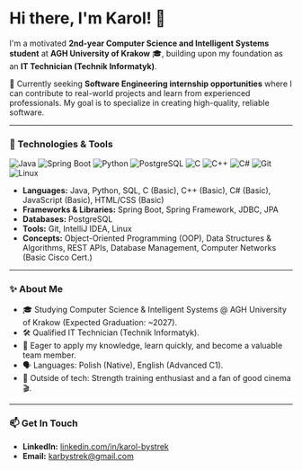 # Hi there, I'm Karol! 👋

I'm a motivated **2nd-year Computer Science and Intelligent Systems student** at **AGH University of Krakow** 🎓, building upon my foundation as an **IT Technician (Technik Informatyk)**.

🌱 Currently seeking **Software Engineering internship opportunities** where I can contribute to real-world projects and learn from experienced professionals. My goal is to specialize in creating high-quality, reliable software.

---

### 🔧 Technologies & Tools

<p align="left">
  <img src="https://img.shields.io/badge/Java-ED8B00?style=for-the-badge&logo=openjdk&logoColor=white" alt="Java"/>
  <img src="https://img.shields.io/badge/Spring_Boot-6DB33F?style=for-the-badge&logo=spring-boot&logoColor=white" alt="Spring Boot"/>
  <img src="https://img.shields.io/badge/Python-3776AB?style=for-the-badge&logo=python&logoColor=white" alt="Python"/>
  <img src="https://img.shields.io/badge/PostgreSQL-4169E1?style=for-the-badge&logo=postgresql&logoColor=white" alt="PostgreSQL"/>
  <img src="https://img.shields.io/badge/C-A8B9CC?style=for-the-badge&logo=c&logoColor=000" alt="C"/>
  <img src="https://img.shields.io/badge/C%2B%2B-00599C?style=for-the-badge&logo=cplusplus&logoColor=white" alt="C++"/>
  <img src="https://img.shields.io/badge/C%23-239120?style=for-the-badge&logo=c-sharp&logoColor=white" alt="C#"/>
  <img src="https://img.shields.io/badge/Git-F05032?style=for-the-badge&logo=git&logoColor=white" alt="Git"/>
  <img src="https://img.shields.io/badge/Linux-FCC624?style=for-the-badge&logo=linux&logoColor=black" alt="Linux"/>
</p>

* **Languages:** Java, Python, SQL, C (Basic), C++ (Basic), C# (Basic), JavaScript (Basic), HTML/CSS (Basic)
* **Frameworks & Libraries:** Spring Boot, Spring Framework, JDBC, JPA
* **Databases:** PostgreSQL
* **Tools:** Git, IntelliJ IDEA, Linux
* **Concepts:** Object-Oriented Programming (OOP), Data Structures & Algorithms, REST APIs, Database Management, Computer Networks (Basic Cisco Cert.)

---

### ✨ About Me

* 🎓 Studying Computer Science & Intelligent Systems @ AGH University of Krakow (Expected Graduation: ~2027).
* 🛠️ Qualified IT Technician (Technik Informatyk).
* 🚀 Eager to apply my knowledge, learn quickly, and become a valuable team member.
* 🗣️ Languages: Polish (Native), English (Advanced C1).
* 💪 Outside of tech: Strength training enthusiast and a fan of good cinema 🎬.

---

### 📫 Get In Touch

* **LinkedIn:** [linkedin.com/in/karol-bystrek](https://www.linkedin.com/in/karol-bystrek)
* **Email:** [karbystrek@gmail.com](mailto:karbystrek@gmail.com)
